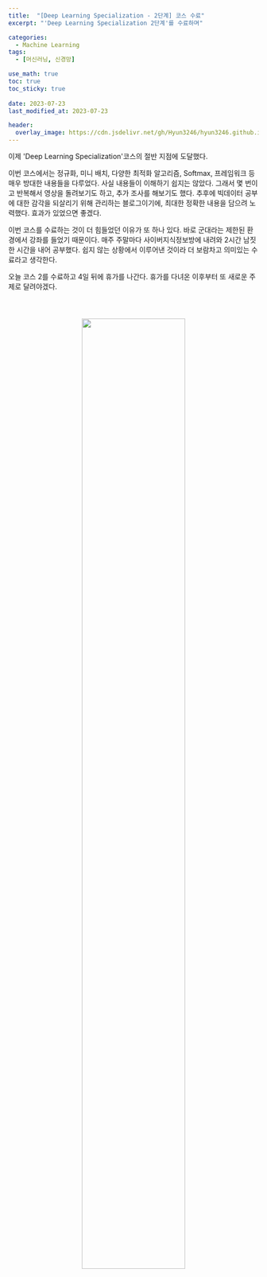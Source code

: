 ```yaml
---
title:  "[Deep Learning Specialization - 2단계] 코스 수료"
excerpt: "'Deep Learning Specialization 2단계'를 수료하며"

categories:
  - Machine Learning
tags:
  - [머신러닝, 신경망]

use_math: true
toc: true
toc_sticky: true
 
date: 2023-07-23
last_modified_at: 2023-07-23

header:
  overlay_image: https://cdn.jsdelivr.net/gh/Hyun3246/hyun3246.github.io@master/image/overlay image/andrew ng 1.png
---
```

이제 'Deep Learning Specialization'코스의 절반 지점에 도달했다.

이번 코스에서는 정규화, 미니 배치, 다양한 최적화 알고리즘, Softmax, 프레임워크 등 매우 방대한 내용들을 다루었다. 사실 내용들이 이해하기 쉽지는 않았다. 그래서 몇 번이고 반복해서 영상을 돌려보기도 하고, 추가 조사를 해보기도 했다. 추후에 빅데이터 공부에 대한 감각을 되살리기 위해 관리하는 블로그이기에, 최대한 정확한 내용을 담으려 노력했다. 효과가 있었으면 좋겠다.

이번 코스를 수료하는 것이 더 힘들었던 이유가 또 하나 있다. 바로 군대라는 제한된 환경에서 강좌를 들었기 때문이다. 매주 주말마다 사이버지식정보방에 내려와 2시간 남짓한 시간을 내어 공부했다. 쉽지 않는 상황에서 이루어낸 것이라 더 보람차고 의미있는 수료라고 생각한다.

오늘 코스 2를 수료하고 4일 뒤에 휴가를 나간다. 휴가를 다녀온 이후부터 또 새로운 주제로 달려야겠다.

<br/>
<figure style="display:block; text-align:center;">
  <img src="https://cdn.jsdelivr.net/gh/Hyun3246/hyun3246.github.io@master/image/Deep Learning Specialization/코스2 수료증.png"
       style="width: 70%; height: auto; margin:10px">
</figure>
<br/>
